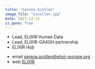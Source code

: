 ```yaml
---
title: "Serena Scollen"
image_file: "sscollen.jpg"
date: 2021-12-31
is_gone: True
---
```


* Lead, ELIXIR Human Data    
* Lead, ELIXIR-GA4GH partnership    
* ELIXIR Hub  

<!--more-->

* email [serena.scollen@elixir-europe.org](mailto:serena.scollen@elixir-europe.org)  
* web [ELIXIR](https://www.elixir-europe.org/about-us/who-we-are/hub)


